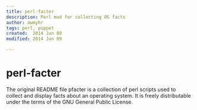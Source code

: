 ```yaml
---
title: perl-facter
description: Perl mod for collecting OS facts
author: awmyhr
tags: perl, puppet
created:  2014 Jun 09
modified: 2014 Jun 09

---
```


perl-facter
=========

The original README file 
pfacter is a collection of perl scripts used to collect and display facts
about an operating system.  It is freely distributable under the terms of
the GNU General Public License.

